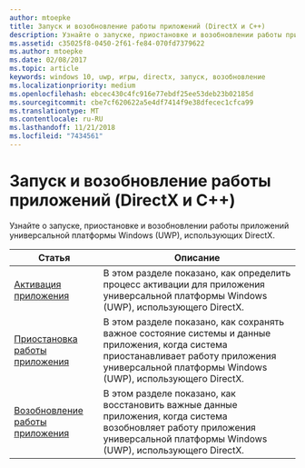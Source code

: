 ```yaml
---
author: mtoepke
title: Запуск и возобновление работы приложений (DirectX и C++)
description: Узнайте о запуске, приостановке и возобновлении работы приложений универсальной платформы Windows (UWP), использующих DirectX.
ms.assetid: c35025f8-0450-2f61-fe84-070fd7379622
ms.author: mtoepke
ms.date: 02/08/2017
ms.topic: article
keywords: windows 10, uwp, игры, directx, запуск, возобновление
ms.localizationpriority: medium
ms.openlocfilehash: ebcec430c4fc916e77ebdf25ee53deb23b02185d
ms.sourcegitcommit: cbe7cf620622a5e4df7414f9e38dfecec1cfca99
ms.translationtype: MT
ms.contentlocale: ru-RU
ms.lasthandoff: 11/21/2018
ms.locfileid: "7434561"
---
```

# <a name="launching-and-resuming-apps-directx-and-c"></a>Запуск и возобновление работы приложений (DirectX и C++)



Узнайте о запуске, приостановке и возобновлении работы приложений универсальной платформы Windows (UWP), использующих DirectX.

| Статья | Описание |
|---------------------------------------------------------------------|-----------------------------------------------------------------------------------------------------------------|
| [Активация приложения](how-to-activate-an-app-directx-and-cpp.md) | В этом разделе показано, как определить процесс активации для приложения универсальной платформы Windows (UWP), использующего DirectX. |
| [Приостановка работы приложения](how-to-suspend-an-app-directx-and-cpp.md) | В этом разделе показано, как сохранять важное состояние системы и данные приложения, когда система приостанавливает работу приложения универсальной платформы Windows (UWP), использующего DirectX. |
| [Возобновление работы приложения](how-to-resume-an-app-directx-and-cpp.md) | В этом разделе показано, как восстановить важные данные приложения, когда система возобновляет работу приложения универсальной платформы Windows (UWP), использующего DirectX. |
 

 

 




